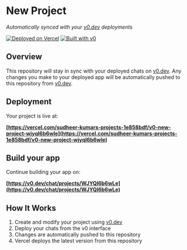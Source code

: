 # New Project

*Automatically synced with your [v0.dev](https://v0.dev) deployments*

[![Deployed on Vercel](https://img.shields.io/badge/Deployed%20on-Vercel-black?style=for-the-badge&logo=vercel)](https://vercel.com/sudheer-kumars-projects-1e858bdf/v0-new-project-wjyql6b6wle)
[![Built with v0](https://img.shields.io/badge/Built%20with-v0.dev-black?style=for-the-badge)](https://v0.dev/chat/projects/WJYQl6b6wLe)

## Overview

This repository will stay in sync with your deployed chats on [v0.dev](https://v0.dev).
Any changes you make to your deployed app will be automatically pushed to this repository from [v0.dev](https://v0.dev).

## Deployment

Your project is live at:

**[https://vercel.com/sudheer-kumars-projects-1e858bdf/v0-new-project-wjyql6b6wle](https://vercel.com/sudheer-kumars-projects-1e858bdf/v0-new-project-wjyql6b6wle)**

## Build your app

Continue building your app on:

**[https://v0.dev/chat/projects/WJYQl6b6wLe](https://v0.dev/chat/projects/WJYQl6b6wLe)**

## How It Works

1. Create and modify your project using [v0.dev](https://v0.dev)
2. Deploy your chats from the v0 interface
3. Changes are automatically pushed to this repository
4. Vercel deploys the latest version from this repository